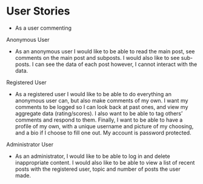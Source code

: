 # User Stories

- As a user commenting 


Anonymous User
*  As an anonymous user I would like to be able to read the main post, see comments on the main post and subposts. I would also like to see sub-posts. I can see the data of each post however, I cannot interact with the data.

Registered User
* As a registered user I would like to be able to do everything an anonymous user can, but also make comments of my own. I want my comments to be logged so I can look back at past ones, and view my aggregate data (rating/scores). I also want to be able to tag others’ comments and respond to them. Finally, I want to be able to have a profile of my own, with a unique username and picture of my choosing, and a bio if I choose to fill one out. My account is password protected.

Administrator User
* As an administrator, I would like to be able to log in and delete inappropriate content. I would also like to be able to view a list of recent posts with the registered user, topic and number of posts the user made.
